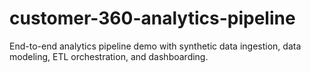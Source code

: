 # customer-360-analytics-pipeline
End-to-end analytics pipeline demo with synthetic data ingestion, data modeling, ETL orchestration, and dashboarding.
